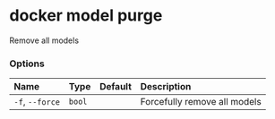 # docker model purge

<!---MARKER_GEN_START-->
Remove all models

### Options

| Name            | Type   | Default | Description                  |
|:----------------|:-------|:--------|:-----------------------------|
| `-f`, `--force` | `bool` |         | Forcefully remove all models |


<!---MARKER_GEN_END-->

